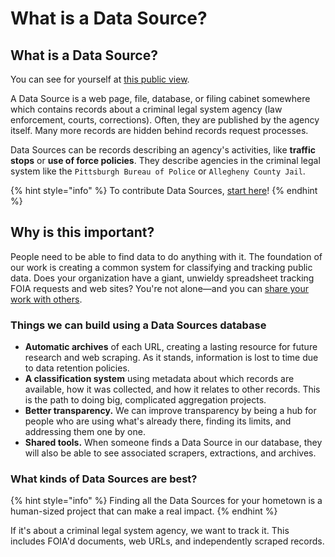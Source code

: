 # What is a Data Source?

## What is a Data Source?

You can see for yourself at [this public view](https://airtable.com/shrUAtA8qYasEaepI/tblx8XaKnFTphWNQM).

A Data Source is a web page, file, database, or filing cabinet somewhere which contains records about a criminal legal system agency (law enforcement, courts, corrections). Often, they are published by the agency itself. Many more records are hidden behind records request processes.

Data Sources can be records describing an agency's activities, like **traffic stops** or **use of force policies**. They describe agencies in the criminal legal system like the `Pittsburgh Bureau of Police` or `Allegheny County Jail`.

{% hint style="info" %}
To contribute Data Sources, [start here](../share-data/contribute-data-sources.md)!
{% endhint %}

## Why is this important?

People need to be able to find data to do anything with it. The foundation of our work is creating a common system for classifying and tracking public data. Does your organization have a giant, unwieldy spreadsheet tracking FOIA requests and web sites? You're not alone—and you can [share your work with others](https://docs.pdap.io/activities/share-data/contribute-data-sources#submit-bulk-10+-data-sources).

### Things we can build using a Data Sources database

* **Automatic archives** of each URL, creating a lasting resource for future research and web scraping. As it stands, information is lost to time due to data retention policies.
* **A classification system** using metadata about which records are available, how it was collected, and how it relates to other records. This is the path to doing big, complicated aggregation projects.
* **Better transparency.** We can improve transparency by being a hub for people who are using what's already there, finding its limits, and addressing them one by one.
* **Shared tools.** When someone finds a Data Source in our database, they will also be able to see associated scrapers, extractions, and archives.

### What kinds of Data Sources are best?

{% hint style="info" %}
Finding all the Data Sources for your hometown is a human-sized project that can make a real impact.
{% endhint %}

If it's about a criminal legal system agency, we want to track it. This includes FOIA'd documents, web URLs, and independently scraped records.

##
